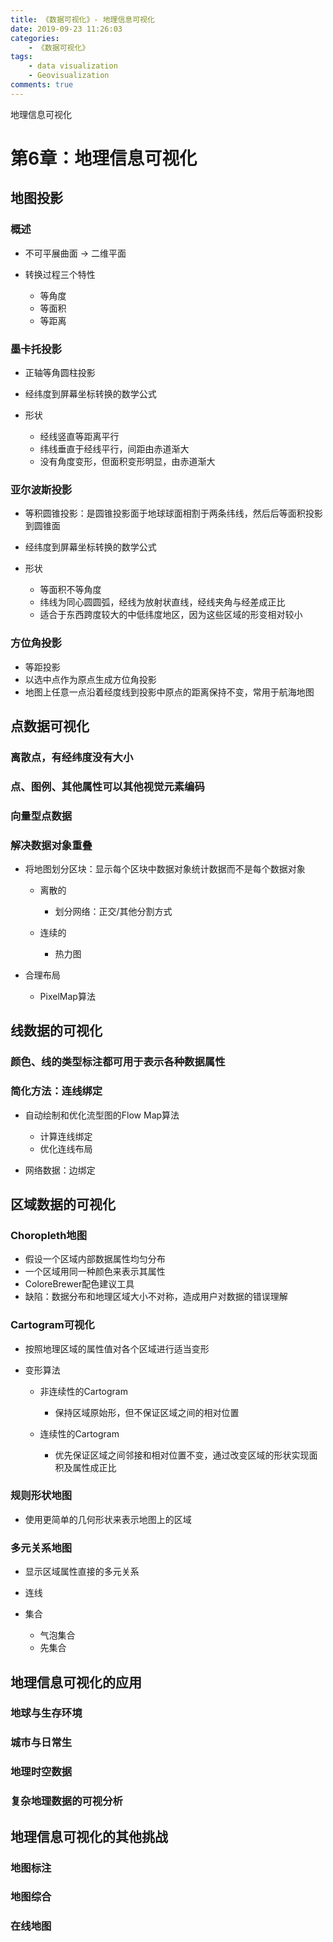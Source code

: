 ```yaml
---
title: 《数据可视化》- 地理信息可视化
date: 2019-09-23 11:26:03
categories:  
    - 《数据可视化》
tags: 
	- data visualization
	- Geovisualization
comments: true
---
```


地理信息可视化
<!--more-->


# 第6章：地理信息可视化

## 地图投影

### 概述

- 不可平展曲面 -> 二维平面
- 转换过程三个特性

	- 等角度
	- 等面积
	- 等距离

### 墨卡托投影

- 正轴等角圆柱投影
- 经纬度到屏幕坐标转换的数学公式
- 形状

	- 经线竖直等距离平行
	- 纬线垂直于经线平行，间距由赤道渐大
	- 没有角度变形，但面积变形明显，由赤道渐大

### 亚尔波斯投影

- 等积圆锥投影：是圆锥投影面于地球球面相割于两条纬线，然后后等面积投影到圆锥面
- 经纬度到屏幕坐标转换的数学公式
- 形状

	- 等面积不等角度
	- 纬线为同心圆圆弧，经线为放射状直线，经线夹角与经差成正比
	- 适合于东西跨度较大的中低纬度地区，因为这些区域的形变相对较小

### 方位角投影

- 等距投影
- 以选中点作为原点生成方位角投影
- 地图上任意一点沿着经度线到投影中原点的距离保持不变，常用于航海地图

## 点数据可视化

### 离散点，有经纬度没有大小

### 点、图例、其他属性可以其他视觉元素编码

### 向量型点数据

### 解决数据对象重叠

- 将地图划分区块：显示每个区块中数据对象统计数据而不是每个数据对象

	- 离散的

		- 划分网络：正交/其他分割方式

	- 连续的

		- 热力图

- 合理布局

	- PixelMap算法

## 线数据的可视化

### 颜色、线的类型标注都可用于表示各种数据属性

### 简化方法：连线绑定

- 自动绘制和优化流型图的Flow Map算法

	- 计算连线绑定
	- 优化连线布局

- 网络数据：边绑定

## 区域数据的可视化

### Choropleth地图

- 假设一个区域内部数据属性均匀分布
- 一个区域用同一种颜色来表示其属性
- ColoreBrewer配色建议工具
- 缺陷：数据分布和地理区域大小不对称，造成用户对数据的错误理解

### Cartogram可视化

- 按照地理区域的属性值对各个区域进行适当变形
- 变形算法

	- 非连续性的Cartogram

		- 保持区域原始形，但不保证区域之间的相对位置

	- 连续性的Cartogram

		- 优先保证区域之间邻接和相对位置不变，通过改变区域的形状实现面积及属性成正比

### 规则形状地图

- 使用更简单的几何形状来表示地图上的区域

### 多元关系地图

- 显示区域属性直接的多元关系
- 连线
- 集合

	- 气泡集合
	- 先集合

## 地理信息可视化的应用

### 地球与生存环境

### 城市与日常生

### 地理时空数据

### 复杂地理数据的可视分析

## 地理信息可视化的其他挑战

### 地图标注

### 地图综合

### 在线地图
